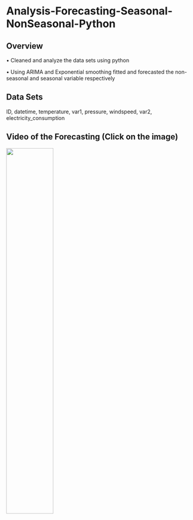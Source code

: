 # Analysis-Forecasting-Seasonal-NonSeasonal-Python

## Overview
• Cleaned and analyze the data sets using python

• Using ARIMA and Exponential smoothing fitted and forecasted the non-
seasonal and seasonal variable respectively

## Data Sets
 ID, datetime, temperature, var1, pressure, windspeed, var2, electricity_consumption
 
 ## Video of the Forecasting (Click on the image)
 
 [<img src="https://img.youtube.com/vi/_ZFwhIBix-4/maxresdefault.jpg" width="50%">](https://youtu.be/_ZFwhIBix-4)
